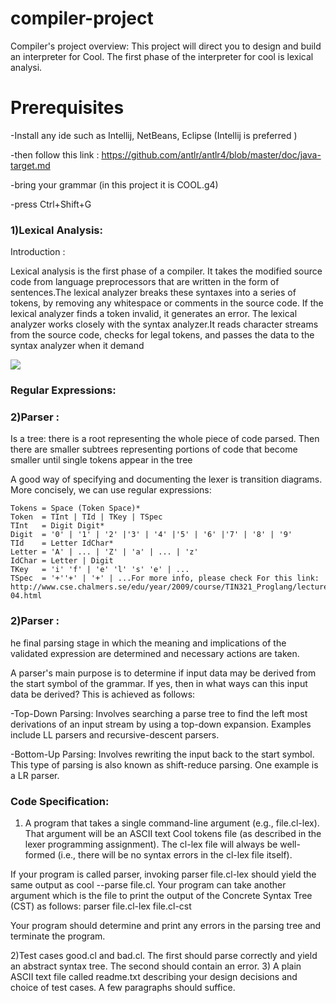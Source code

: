 # compiler-project
Compiler's project overview:
This project will direct you to design and build an interpreter for Cool. 
The first phase of the interpreter for cool  is lexical analysi.

# Prerequisites
-Install any ide such as Intellij, NetBeans, Eclipse (Intellij is preferred )

-then follow this link : https://github.com/antlr/antlr4/blob/master/doc/java-target.md

-bring your grammar (in this project it is COOL.g4)

-press Ctrl+Shift+G

### 1)Lexical Analysis:

Introduction :

Lexical analysis is the first phase of a compiler. It takes the modified source code from language preprocessors 
that are written in the form of sentences.The lexical analyzer breaks these syntaxes into a series of tokens, 
by removing any whitespace or comments in the source code. If the lexical analyzer finds a token invalid,
it generates an error. The lexical analyzer works closely with the syntax analyzer.It reads character streams
from the source code, checks for legal tokens, and passes the data to the syntax analyzer when it demand

![](https://raw.githubusercontent.com/asmaa122281/compiler-project/master/lexical%20(1).png)

### Regular Expressions:

### 2)Parser :

 Is a tree: there is a root representing the whole piece of code parsed. Then there are smaller subtrees representing portions of code that become smaller until single tokens appear in the tree

A good way of specifying and documenting the lexer is transition diagrams.
More concisely, we can use regular expressions:

    Tokens = Space (Token Space)*
    Token  = TInt | TId | TKey | TSpec 
    TInt   = Digit Digit*
    Digit  = '0' | '1' | '2' |'3' | '4' |'5' | '6' |'7' | '8' | '9'
    TId    = Letter IdChar*
    Letter = 'A' | ... | 'Z' | 'a' | ... | 'z'
    IdChar = Letter | Digit
    TKey   = 'i' 'f' | 'e' 'l' 's' 'e' | ...
    TSpec  = '+''+' | '+' | ...For more info, please check For this link: http://www.cse.chalmers.se/edu/year/2009/course/TIN321_Proglang/lectures/proglang-04.html


### 2)Parser :

he final parsing stage in which the meaning and implications of the validated expression are determined and necessary actions are taken.

A parser's main purpose is to determine if input data may be derived from the start symbol of the grammar. If yes, then in what ways can this input data be derived? This is achieved as follows:

-Top-Down Parsing: Involves searching a parse tree to find the left most derivations of an input stream by using a top-down expansion. Examples include LL parsers and recursive-descent parsers.

-Bottom-Up Parsing: Involves rewriting the input back to the start symbol. This type of parsing is also known as shift-reduce parsing. One example is a LR parser.

### Code Specification:
1) A program that takes a single command-line argument (e.g., file.cl-lex). That argument will be an ASCII text Cool tokens file (as described in the lexer programming assignment). The cl-lex file will always be well-formed (i.e., there will be no syntax errors in the cl-lex file itself).

If your program is called parser, invoking parser file.cl-lex should yield the same output as cool --parse file.cl.
Your program can take another argument which is the file to print the output of the Concrete Syntax Tree (CST) as follows: parser file.cl-lex file.cl-cst

Your program should determine and print any errors in the parsing tree and terminate the program.

2)Test cases good.cl and bad.cl. The first should parse correctly and yield an abstract syntax tree. The second should contain an error.
3) A plain ASCII text file called readme.txt describing your design decisions and choice of test cases. A few paragraphs should suffice.
 
 

